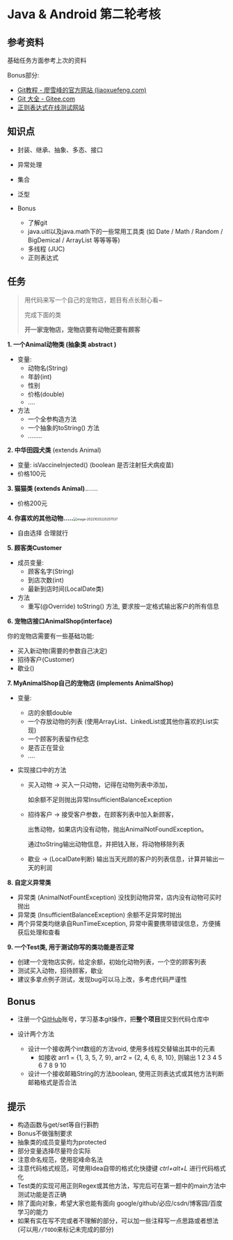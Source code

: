 # Java & Android 第二轮考核

## 参考资料

基础任务方面参考上次的资料

Bonus部分:

* [Git教程 - 廖雪峰的官方网站 (liaoxuefeng.com)](https://www.liaoxuefeng.com/wiki/896043488029600/)
* [Git 大全 - Gitee.com](https://gitee.com/all-about-git)
* [正则表达式在线测试网站](https://regex101.com/)

## 知识点

* 封装、继承、抽象、多态、接口
* 异常处理
* 集合
* 泛型

* Bonus
  * 了解git 
  * java.uitl以及java.math下的一些常用工具类 (如 Date / Math / Random / BigDemical / ArrayList 等等等等)
  * 多线程 (JUC)
  * 正则表达式

## 任务

> 用代码来写一个自己的宠物店，题目有点长耐心看~
>
> 完成下面的类
>
> **开一家宠物店，宠物店要有动物还要有顾客**

**1. 一个Animal动物类 (抽象类 abstract )**

* 变量:
  * 动物名(String)
  * 年龄(int)
  * 性别
  * 价格(double)
  * ....
* 方法
  * 一个全参构造方法
  * 一个抽象的toString() 方法
  * ........

**2. 中华田园犬类** (extends Animal)<img src="https://gitee.com/sky-dog/note/raw/master/img/202210252201019.jpg" alt="img" style="zoom:3%;" />

* 变量: isVaccineInjected() (boolean 是否注射狂犬病疫苗)
* 价格100元

**3. 猫猫类 (extends Animal)**<img src="https://gitee.com/sky-dog/note/raw/master/img/202210252202619.png" alt="image-20221025220229577" style="zoom:15%;" />

* 价格200元

**4. 你喜欢的其他动物.....**<img src="https://gitee.com/sky-dog/note/raw/master/img/202210252202563.png" alt="image-20221025220257537" style="zoom:50%;" />

* 自由选择 合理就行

**5. 顾客类Customer**

* 成员变量: 
  * 顾客名字(String)
  * 到店次数(int)
  * 最新到店时间(LocalDate类)
* 方法
  * 重写(@Override) toString() 方法, 要求按一定格式输出客户的所有信息

**6. 宠物店接口AnimalShop(interface)**

你的宠物店需要有一些基础功能:

* 买入新动物(需要的参数自己决定)
* 招待客户(Customer)
* 歇业()

**7. MyAnimalShop自己的宠物店 (implements AnimalShop)**

* 变量:

  * 店的余额double
  * 一个存放动物的列表 (使用ArrayList、LinkedList或其他你喜欢的List实现)
  * 一个顾客列表留作纪念
  * 是否正在营业
  * ....

* 实现接口中的方法

  * 买入动物 -> 买入一只动物，记得在动物列表中添加，

    如余额不足则抛出异常InsufficientBalanceException

  * 招待客户 -> 接受客户参数，在顾客列表中加入新顾客，

    出售动物，如果店内没有动物，抛出AnimalNotFoundException。

    通过toString输出动物信息，并把钱入账，将动物移除列表

  * 歇业 -> (LocalDate判断) 输出当天光顾的客户的列表信息，计算并输出一天的利润

**8. 自定义异常类**

* 异常类 (AnimalNotFountException) 没找到动物异常，店内没有动物可买时抛出
* 异常类 (InsufficientBalanceException) 余额不足异常时抛出
* 两个异常类均继承自RunTimeException, 异常中需要携带错误信息，方便捕获后处理和查看

**9. 一个Test类, 用于测试你写的类功能是否正常**

* 创建一个宠物店实例，给定余额，初始化动物列表，一个空的顾客列表
* 测试买入动物，招待顾客，歇业
* 建议多拿点例子测试，发现bug可以马上改，多考虑代码严谨性



## Bonus

* 注册一个[GitHub](https://github.com/)账号，学习基本git操作，把**整个项目**提交到代码仓库中
* 设计两个方法

  * 设计一个接收两个int数组的方法void, 使用多线程交替输出其中的元素
    * 如接收 arr1 = {1, 3, 5, 7, 9}, arr2 = {2, 4, 6, 8, 10}, 则输出 1 2 3 4 5 6 7 8 9 10
  * 设计一个接收邮箱String的方法boolean, 使用正则表达式或其他方法判断邮箱格式是否合法

## 提示

* 构造函数与get/set等自行斟酌
* Bonus不做强制要求
* 抽象类的成员变量均为protected
* 部分变量选择尽量符合实际
* 注意命名规范，使用驼峰命名法
* 注意代码格式规范，可使用Idea自带的格式化快捷键 *ctrl+alt+L* 进行代码格式化
* Test类的实现可用正则Regex或其他方法，写完后可在第一题中的main方法中测试功能是否正确
* 除了面向对象，希望大家也能有面向 google/github/必应/csdn/博客园/百度 学习的能力
* 如果有实在写不完或者不理解的部分，可以加一些注释写一点思路或者想法 (可以用`//TODO`来标记未完成的部分)
